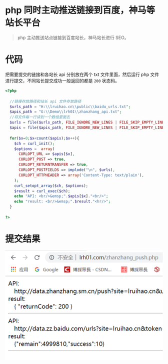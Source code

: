 # php 同时主动推送链接到百度，神马等站长平台


> php 主动推送站点链接到百度站长，神马站长进行 SEO。
<!--more-->

# 代码
把需要提交的链接和各站长 api 分别放在两个 txt 文件里面，然后运行 php 文件进行提交，不同站长提交成功一般返回的都是 `200` 状态码。
```php
<?php
  
  //链接存放路径和站长 api 文件存放路径
  $urls_path = "H:\\lruihao.cn\\public\\baidu_urls.txt";
  $apis_path = "G:\\Demo\\lrh01\\zhanzhang_api.txt";
  //将文件每一行读到一个数组里面去
  $urls = file($urls_path, FILE_IGNORE_NEW_LINES | FILE_SKIP_EMPTY_LINES);
  $apis = file($apis_path, FILE_IGNORE_NEW_LINES | FILE_SKIP_EMPTY_LINES);

  for($x=0;$x<count($apis);$x++){
    $ch = curl_init();
    $options =  array(
      CURLOPT_URL => $apis[$x],
      CURLOPT_POST => true,
      CURLOPT_RETURNTRANSFER => true,
      CURLOPT_POSTFIELDS => implode("\n", $urls),
      CURLOPT_HTTPHEADER => array('Content-Type: text/plain'),
    );
    curl_setopt_array($ch, $options);
    $result = curl_exec($ch);
    echo "API: <br/>&emsp;".$apis[$x]."<br/>";
    echo "result: <br/>&emsp;".$result."<hr/>";
  }

?>
```

# 提交结果
![提交结果](images/result.png)

